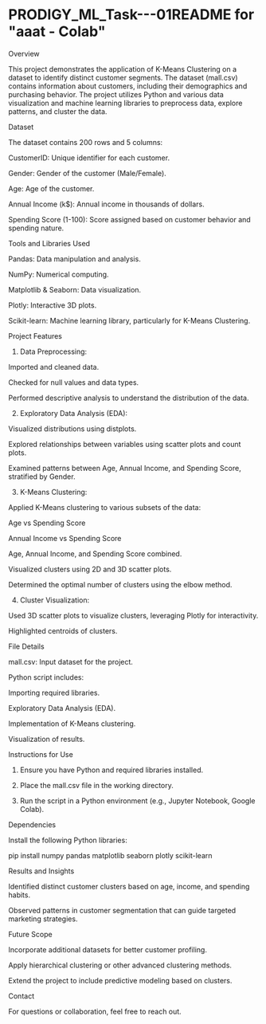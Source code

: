 # PRODIGY_ML_Task---01README for "aaat - Colab"
Overview

This project demonstrates the application of K-Means Clustering on a dataset to identify distinct customer segments. The dataset (mall.csv) contains information about customers, including their demographics and purchasing behavior. The project utilizes Python and various data visualization and machine learning libraries to preprocess data, explore patterns, and cluster the data.

Dataset

The dataset contains 200 rows and 5 columns:

CustomerID: Unique identifier for each customer.

Gender: Gender of the customer (Male/Female).

Age: Age of the customer.

Annual Income (k$): Annual income in thousands of dollars.

Spending Score (1-100): Score assigned based on customer behavior and spending nature.


Tools and Libraries Used

Pandas: Data manipulation and analysis.

NumPy: Numerical computing.

Matplotlib & Seaborn: Data visualization.

Plotly: Interactive 3D plots.

Scikit-learn: Machine learning library, particularly for K-Means Clustering.


Project Features

1. Data Preprocessing:

Imported and cleaned data.

Checked for null values and data types.

Performed descriptive analysis to understand the distribution of the data.



2. Exploratory Data Analysis (EDA):

Visualized distributions using distplots.

Explored relationships between variables using scatter plots and count plots.

Examined patterns between Age, Annual Income, and Spending Score, stratified by Gender.



3. K-Means Clustering:

Applied K-Means clustering to various subsets of the data:

Age vs Spending Score

Annual Income vs Spending Score

Age, Annual Income, and Spending Score combined.


Visualized clusters using 2D and 3D scatter plots.

Determined the optimal number of clusters using the elbow method.



4. Cluster Visualization:

Used 3D scatter plots to visualize clusters, leveraging Plotly for interactivity.

Highlighted centroids of clusters.




File Details

mall.csv: Input dataset for the project.

Python script includes:

Importing required libraries.

Exploratory Data Analysis (EDA).

Implementation of K-Means clustering.

Visualization of results.



Instructions for Use

1. Ensure you have Python and required libraries installed.


2. Place the mall.csv file in the working directory.


3. Run the script in a Python environment (e.g., Jupyter Notebook, Google Colab).



Dependencies

Install the following Python libraries:

pip install numpy pandas matplotlib seaborn plotly scikit-learn

Results and Insights

Identified distinct customer clusters based on age, income, and spending habits.

Observed patterns in customer segmentation that can guide targeted marketing strategies.


Future Scope

Incorporate additional datasets for better customer profiling.

Apply hierarchical clustering or other advanced clustering methods.

Extend the project to include predictive modeling based on clusters.


Contact

For questions or collaboration, feel free to reach out.

